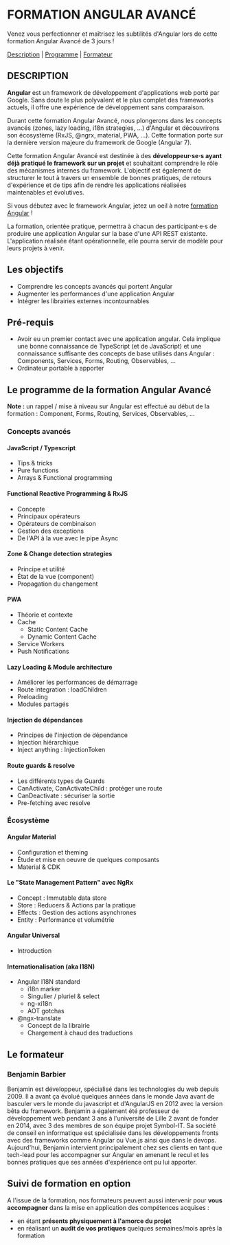 # FORMATION ANGULAR AVANCÉ

Venez vous perfectionner et maîtrisez les subtilités d'Angular lors de cette formation Angular Avancé de 3 jours !

[Description](#description) |
[Programme](#Le-programme-de-la-formation-Angular-Avancé) |
[Formateur](#Le-formateur)

## DESCRIPTION

**Angular** est un framework de développement d'applications web porté par Google. Sans doute le plus polyvalent et le plus complet des frameworks actuels, il offre une expérience de développement sans comparaison. 

Durant cette formation Angular Avancé, nous plongerons dans les concepts avancés (zones, lazy loading, i18n strategies, ...) d'Angular et découvrirons son écosystème (RxJS, @ngrx, material, PWA, ...). Cette formation porte sur la dernière version majeure du framework de Google (Angular 7).

Cette formation Angular Avancé est destinée à des **développeur·se·s ayant déjà pratiqué le framework sur un projet** et souhaitant comprendre le rôle des mécanismes internes du framework. L'objectif est également de structurer le tout à travers un ensemble de bonnes pratiques, de retours d'expérience et de tips afin de rendre les applications réalisées maintenables et évolutives.

Si vous débutez avec le framework Angular, jetez un oeil à notre [formation Angular](https://www.humancoders.com/formations/angular) !

La formation, orientée pratique, permettra à chacun des participant·e·s de produire une application Angular sur la base d'une API REST existante. L'application réalisée étant opérationnelle, elle pourra servir de modèle pour leurs projets à venir.

## Les objectifs

* Comprendre les concepts avancés qui portent Angular
* Augmenter les performances d'une application Angular
* Intégrer les librairies externes incontournables

## Pré-requis

* Avoir eu un premier contact avec une application angular. Cela implique une bonne connaissance de TypeScript (et de JavaScript) et une connaissance suffisante des concepts de base utilisés dans Angular : Components, Services, Forms, Routing, Observables, ...
* Ordinateur portable à apporter

## Le programme de la formation Angular Avancé

**Note :** un rappel / mise à niveau sur Angular est effectué au début de la formation : Component, Forms, Routing, Services, Observables, ...

### Concepts avancés

#### JavaScript / Typescript

* Tips & tricks
* Pure functions
* Arrays & Functional programming

#### Functional Reactive Programming & **RxJS**

* Concepte
* Principaux opérateurs
* Opérateurs de combinaison
* Gestion des exceptions
* De l'API à la vue avec le pipe Async

#### Zone & Change detection strategies

* Principe et utilité
* État de la vue (component)
* Propagation du changement

#### PWA

* Théorie et contexte
* Cache
  * Static Content Cache
  * Dynamic Content Cache
* Service Workers
* Push Notifications

#### Lazy Loading & Module architecture

* Améliorer les performances de démarrage
* Route integration : loadChildren
* Preloading
* Modules partagés

#### Injection de dépendances

* Principes de l'injection de dépendance
* Injection hiérarchique
* Inject anything : InjectionToken

#### Route guards & resolve

* Les différents types de Guards
* CanActivate, CanActivateChild : protéger une route
* CanDeactivate : sécuriser la sortie
* Pre-fetching avec resolve

### Écosystème

#### Angular Material

* Configuration et theming
* Étude et mise en oeuvre de quelques composants
* Material & CDK

#### Le "State Management Pattern" avec **NgRx**

* Concept : Immutable data store
* Store : Reducers & Actions par la pratique
* Effects : Gestion des actions asynchrones
* Entity : Performance et volumétrie

#### Angular Universal

* Introduction

#### Internationalisation (aka I18N)

* Angular I18N standard
  * i18n marker
  * Singulier / pluriel & select
  * ng-xi18n
  * AOT gotchas
* @ngx-translate
  * Concept de la librairie
  * Chargement à chaud des traductions

## Le formateur

### Benjamin Barbier

Benjamin est développeur, spécialisé dans les technologies du web depuis 2009. Il a avant ça évolué quelques années dans le monde Java avant de basculer vers le monde du javascript et d'AngularJS en 2012 avec la version bêta du framework. Benjamin a également été professeur de développement web pendant 3 ans à l'université de Lille 2 avant de fonder en 2014, avec 3 des membres de son équipe projet Symbol-IT. Sa société de conseil en informatique est spécialisée dans les développements fronts avec des frameworks comme Angular ou Vue.js ainsi que dans le devops. Aujourd'hui, Benjamin intervient principalement chez ses clients en tant que tech-lead pour les accompagner sur Angular en amenant le recul et les bonnes pratiques que ses années d'expérience ont pu lui apporter.

## Suivi de formation en option

A l'issue de la formation, nos formateurs peuvent aussi intervenir pour **vous accompagner** dans la mise en application des compétences acquises :

* en étant **présents physiquement à l'amorce du projet**
* en réalisant un **audit de vos pratiques** quelques semaines/mois après la formation
